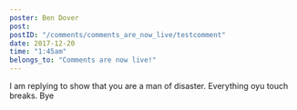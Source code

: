 ```yaml
---
poster: Ben Dover
post:
postID: "/comments/comments_are_now_live/testcomment"
date: 2017-12-20
time: "1:45am"
belongs_to: "Comments are now live!"
---
```

I am replying to show that you are a man of disaster. Everything oyu touch breaks. Bye
